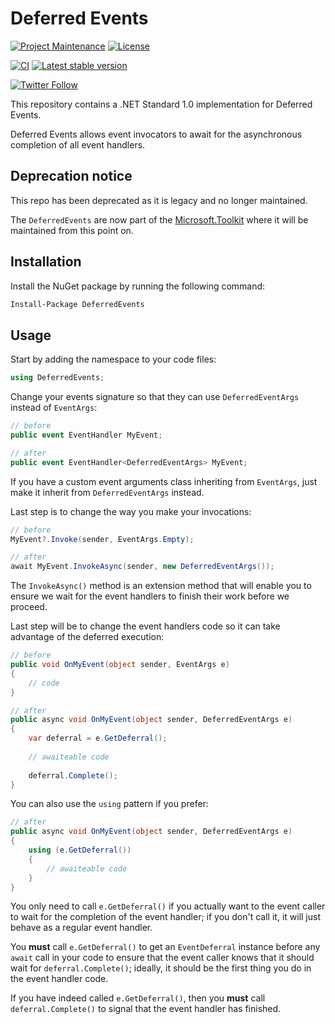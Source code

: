 # Deferred Events

[![Project Maintenance](https://img.shields.io/maintenance/no/2021.svg)](https://github.com/pedrolamas/DeferredEvents 'GitHub Repository')
[![License](https://img.shields.io/github/license/pedrolamas/DeferredEvents.svg)](https://github.com/pedrolamas/DeferredEvents/blob/master/LICENSE 'License')

[![CI](https://github.com/pedrolamas/DeferredEvents/workflows/CI/badge.svg)](https://github.com/pedrolamas/DeferredEvents/actions 'Build Status')
[![Latest stable version](https://img.shields.io/nuget/v/DeferredEvents.svg?style=flat)](https://www.nuget.org/packages/DeferredEvents/ "Latest stable version")

[![Twitter Follow](https://img.shields.io/twitter/follow/pedrolamas?style=social)](https://twitter.com/pedrolamas '@pedrolamas')

This repository contains a .NET Standard 1.0 implementation for Deferred Events.

Deferred Events allows event invocators to await for the asynchronous completion of all event handlers.

## Deprecation notice

This repo has been deprecated as it is legacy and no longer maintained.

The `DeferredEvents` are now part of the [Microsoft.Toolkit](https://www.nuget.org/profiles/Microsoft.Toolkit) where it will be maintained from this point on.

## Installation

Install the NuGet package by running the following command:

```txt
Install-Package DeferredEvents
```

## Usage

Start by adding the namespace to your code files:

```csharp
using DeferredEvents;
```

Change your events signature so that they can use `DeferredEventArgs` instead of `EventArgs`:

```csharp
// before
public event EventHandler MyEvent;
```

```csharp
// after
public event EventHandler<DeferredEventArgs> MyEvent;
```

If you have a custom event arguments class inheriting from `EventArgs`, just make it inherit from `DeferredEventArgs` instead.

Last step is to change the way you make your invocations:

```csharp
// before
MyEvent?.Invoke(sender, EventArgs.Empty);
```

```csharp
// after
await MyEvent.InvokeAsync(sender, new DeferredEventArgs());
```

The `InvokeAsync()` method is an extension method that will enable you to ensure we wait for the event handlers to finish their work before we proceed.

Last step will be to change the event handlers code so it can take advantage of the deferred execution:

```csharp
// before
public void OnMyEvent(object sender, EventArgs e)
{
    // code
}
```

```csharp
// after
public async void OnMyEvent(object sender, DeferredEventArgs e)
{
    var deferral = e.GetDeferral();
    
    // awaiteable code
    
    deferral.Complete();
}
```

You can also use the `using` pattern if you prefer:

```csharp
// after
public async void OnMyEvent(object sender, DeferredEventArgs e)
{
    using (e.GetDeferral())
    {
        // awaiteable code
    }
}
```

You only need to call `e.GetDeferral()` if you actually want to the event caller to wait for the completion of the event handler; if you don't call it, it will just behave as a regular event handler.

You **must** call `e.GetDeferral()` to get an `EventDeferral` instance before any `await` call in your code to ensure that the event caller knows that it should wait for `deferral.Complete()`; ideally, it should be the first thing you do in the event handler code.

If you have indeed called `e.GetDeferral()`, then you **must** call `deferral.Complete()` to signal that the event handler has finished.
